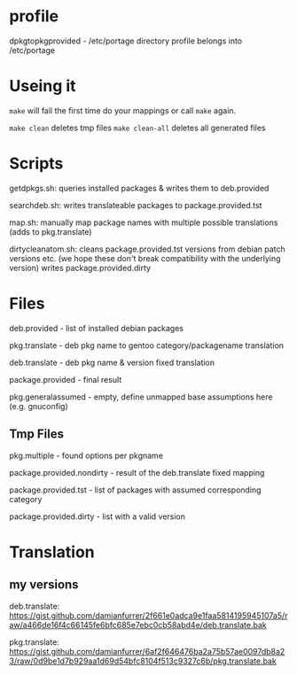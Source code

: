 # profile
dpkgtopkgprovided - /etc/portage
directory profile belongs into /etc/portage

# Useing it

`make` will fail the first time
do your mappings or call `make` again.


`make clean` deletes tmp files
`make clean-all` deletes all generated files


# Scripts

getdpkgs.sh:       queries installed packages & writes them to deb.provided

searchdeb.sh:      writes translateable packages to package.provided.tst

map.sh:            manually map package names with multiple possible translations (adds to pkg.translate)

dirtycleanatom.sh: cleans package.provided.tst versions from debian patch versions etc. (we hope these don't break compatibility with the underlying version) writes package.provided.dirty


# Files

deb.provided - list of installed debian packages

pkg.translate - deb pkg name to gentoo category/packagename translation

deb.translate - deb pkg name & version fixed translation

package.provided - final result

pkg.generalassumed - empty, define unmapped base assumptions here (e.g. gnuconfig)

## Tmp Files

pkg.multiple - found options per pkgname

package.provided.nondirty - result of the deb.translate fixed mapping

package.provided.tst - list of packages with assumed corresponding category

package.provided.dirty - list with a valid version


# Translation
## my versions
deb.translate:
https://gist.github.com/damianfurrer/2f661e0adca9e1faa5814195945107a5/raw/a466de16f4c66145fe6bfc685e7ebc0cb58abd4e/deb.translate.bak

pkg.translate:
https://gist.github.com/damianfurrer/6af2f646476ba2a75b57ae0097db8a23/raw/0d9be1d7b929aa1d69d54bfc8104f513c9327c6b/pkg.translate.bak
